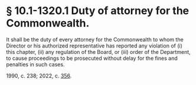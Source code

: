 # § 10.1-1320.1 Duty of attorney for the Commonwealth.

<p>It shall be the duty of every attorney for the Commonwealth to whom the Director or his authorized representative has reported any violation of (i) this chapter, (ii) any regulation of the Board, or (iii) order of the Department, to cause proceedings to be prosecuted without delay for the fines and penalties in such cases.</p><p>1990, c. 238; 2022, c. <a href='http://lis.virginia.gov/cgi-bin/legp604.exe?221+ful+CHAP0356'>356</a>.</p>